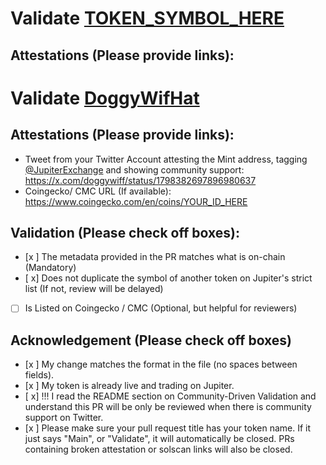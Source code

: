 # Validate [TOKEN_SYMBOL_HERE](https://solscan.io/token/MINT_ADDRES_HERE)

## Attestations (Please provide links):
# Validate [DoggyWifHat](https://solscan.io/token/BmKWnP3FEfotKDUQVfwGn6xd3xAKa4KrjAh2g5L8MUbJ)

## Attestations (Please provide links):
- Tweet from your Twitter Account attesting the Mint address, tagging [@JupiterExchange](https://twitter.com/JupiterExchange) and showing community support: https://x.com/doggywiff/status/1798382697896980637
- Coingecko/ CMC URL (If available): https://www.coingecko.com/en/coins/YOUR_ID_HERE

## Validation (Please check off boxes):
- [x ] The metadata provided in the PR matches what is on-chain (Mandatory)
- [ x] Does not duplicate the symbol of another token on Jupiter's strict list (If not, review will be delayed)
- [ ] Is Listed on Coingecko / CMC (Optional, but helpful for reviewers)  

## Acknowledgement (Please check off boxes)
- [x ] My change matches the format in the file (no spaces between fields).
- [x ] My token is already live and trading on Jupiter.
- [ x] !!! I read the README section on Community-Driven Validation and understand this PR will be only be reviewed when there is community support on Twitter.
- [x ] Please make sure your pull request title has your token name. If it just says "Main", or "Validate", it will automatically be closed. PRs containing broken attestation or solscan links will also be closed.
